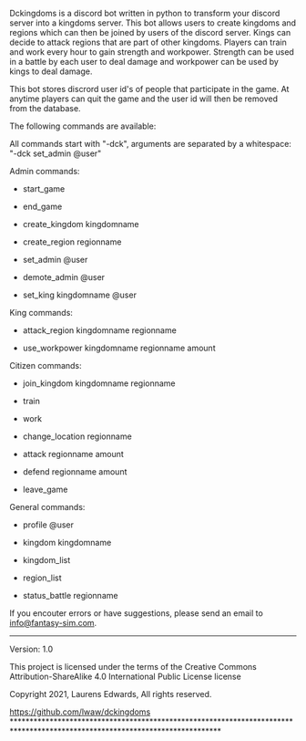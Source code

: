 Dckingdoms is a discord bot written in python to transform your discord
server into a kingdoms server. This bot allows users to create kingdoms
and regions which can then be joined by users of the discord server.
Kings can decide to attack regions that are part of other kingdoms.
Players can train and work every hour to gain strength and workpower.
Strength can be used in a battle by each user to deal damage and
workpower can be used by kings to deal damage.

This bot stores discrord user id's of people that participate in the
game. At anytime players can quit the game and the user id will then be
removed from the database.

The following commands are available:

All commands start with "-dck", arguments are separated by a whitespace:
"-dck set_admin @user"

Admin commands:

-   start\_game

-   end\_game

-   create\_kingdom kingdomname

-   create\_region regionname

-   set\_admin @user

-   demote\_admin @user

-   set\_king kingdomname @user

King commands:

-   attack\_region kingdomname regionname

-   use\_workpower kingdomname regionname amount

Citizen commands:

-   join\_kingdom kingdomname regionname

-   train

-   work

-   change\_location regionname

-   attack regionname amount

-   defend regionname amount

-   leave\_game

General commands:

-   profile @user

-   kingdom kingdomname

-   kingdom\_list

-   region\_list

-   status\_battle regionname

If you encouter errors or have suggestions, please send an email to
info@fantasy-sim.com.

* * * * *

Version: 1.0

This project is licensed under the terms of the Creative Commons
Attribution-ShareAlike 4.0 International Public License license

Copyright 2021, Laurens Edwards, All rights reserved.

https://github.com/lwaw/dckingdoms
\*\*\*\*\*\*\*\*\*\*\*\*\*\*\*\*\*\*\*\*\*\*\*\*\*\*\*\*\*\*\*\*\*\*\*\*\*\*\*\*\*\*\*\*\*\*\*\*\*\*\*\*\*\*\*\*\*\*\*\*\*\*\*\*\*\*\*\*\*\*\*\*\*\*\*\*\*\*\*\*\*\*\*\*\*\*\*\*\*\*\*\*\*\*\*\*\*\*\*\*\*\*\*\*\*\*\*\*\*\*\*\*\*\*\*\*\*\*\*\*\*\*\*\*
